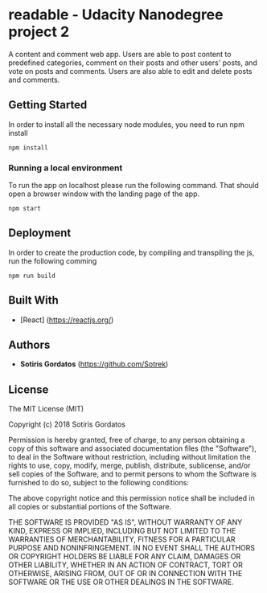 # readable - Udacity Nanodegree project 2

A content and comment web app. Users are able to post content to predefined categories, comment on their posts and other users' posts, and vote on posts and comments. Users are also able to edit and delete posts and comments.

## Getting Started

In order to install all the necessary node modules,
you need to run npm install


```
npm install
```

### Running a local environment

To run the app on localhost please run the following command.
That should open a browser window with the landing page of the app.


```
npm start
```


## Deployment

In order to create the production code, by compiling and transpiling the js,
run the following comming

```
npm run build
```

## Built With

* [React] (https://reactjs.org/)

## Authors

* **Sotiris Gordatos** (https://github.com/Sotrek)

## License

The MIT License (MIT)

Copyright (c) 2018 Sotiris Gordatos

Permission is hereby granted, free of charge, to any person obtaining a copy of this software and associated documentation files (the "Software"), to deal in the Software without restriction, including without limitation the rights to use, copy, modify, merge, publish, distribute, sublicense, and/or sell copies of the Software, and to permit persons to whom the Software is furnished to do so, subject to the following conditions:

The above copyright notice and this permission notice shall be included in all copies or substantial portions of the Software.

THE SOFTWARE IS PROVIDED "AS IS", WITHOUT WARRANTY OF ANY KIND, EXPRESS OR IMPLIED, INCLUDING BUT NOT LIMITED TO THE WARRANTIES OF MERCHANTABILITY, FITNESS FOR A PARTICULAR PURPOSE AND NONINFRINGEMENT. IN NO EVENT SHALL THE AUTHORS OR COPYRIGHT HOLDERS BE LIABLE FOR ANY CLAIM, DAMAGES OR OTHER LIABILITY, WHETHER IN AN ACTION OF CONTRACT, TORT OR OTHERWISE, ARISING FROM, OUT OF OR IN CONNECTION WITH THE SOFTWARE OR THE USE OR OTHER DEALINGS IN THE SOFTWARE.